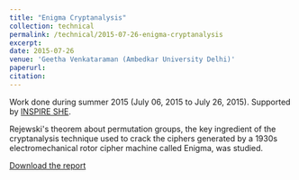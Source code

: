 ```yaml
---
title: "Enigma Cryptanalysis"
collection: technical
permalink: /technical/2015-07-26-enigma-cryptanalysis
excerpt:
date: 2015-07-26
venue: 'Geetha Venkataraman (Ambedkar University Delhi)'
paperurl: 
citation: 
---
```

Work done during summer 2015 (July 06, 2015 to July 26, 2015). Supported by [INSPIRE SHE](https://online-inspire.gov.in/Account/INSPIREProgramme).

Rejewski's theorem about permutation groups, the key ingredient of the cryptanalysis technique used to crack the ciphers generated by a 1930s electromechanical rotor cipher machine called Enigma, was studied.

[Download the report](http://gkorpal.github.io/files/summer2015-enigma_cryptanalysis-gaurish.pdf)

